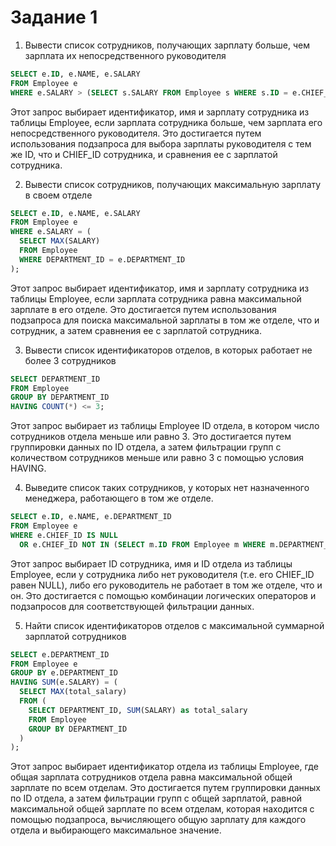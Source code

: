 # Задание 1

1. Вывести список сотрудников, получающих зарплату больше, чем зарплата их непосредственного руководителя
```sql
SELECT e.ID, e.NAME, e.SALARY
FROM Employee e
WHERE e.SALARY > (SELECT s.SALARY FROM Employee s WHERE s.ID = e.CHIEF_ID);
```
Этот запрос выбирает идентификатор, имя и зарплату сотрудника из таблицы Employee, если зарплата сотрудника больше, чем зарплата его непосредственного руководителя. Это достигается путем использования подзапроса для выбора зарплаты руководителя с тем же ID, что и CHIEF_ID сотрудника, и сравнения ее с зарплатой сотрудника.

2. Вывести список сотрудников, получающих максимальную зарплату в своем отделе
```sql
SELECT e.ID, e.NAME, e.SALARY
FROM Employee e
WHERE e.SALARY = (
  SELECT MAX(SALARY)
  FROM Employee
  WHERE DEPARTMENT_ID = e.DEPARTMENT_ID
);
```
Этот запрос выбирает идентификатор, имя и зарплату сотрудника из таблицы Employee, если зарплата сотрудника равна максимальной зарплате в его отделе. Это достигается путем использования подзапроса для поиска максимальной зарплаты в том же отделе, что и сотрудник, а затем сравнения ее с зарплатой сотрудника.

3. Вывести список идентификаторов отделов, в которых работает не более 3 сотрудников
```sql
SELECT DEPARTMENT_ID
FROM Employee
GROUP BY DEPARTMENT_ID
HAVING COUNT(*) <= 3;
```
Этот запрос выбирает из таблицы Employee ID отдела, в котором число сотрудников отдела меньше или равно 3. Это достигается путем группировки данных по ID отдела, а затем фильтрации групп с количеством сотрудников меньше или равно 3 с помощью условия HAVING.

4. Выведите список таких сотрудников, у которых нет назначенного менеджера, работающего в том же отделе.
```sql
SELECT e.ID, e.NAME, e.DEPARTMENT_ID
FROM Employee e
WHERE e.CHIEF_ID IS NULL
  OR e.CHIEF_ID NOT IN (SELECT m.ID FROM Employee m WHERE m.DEPARTMENT_ID = e.DEPARTMENT_ID);
```
Этот запрос выбирает ID сотрудника, имя и ID отдела из таблицы Employee, если у сотрудника либо нет руководителя (т.е. его CHIEF_ID равен NULL), либо его руководитель не работает в том же отделе, что и он. Это достигается с помощью комбинации логических операторов и подзапросов для соответствующей фильтрации данных.

5. Найти список идентификаторов отделов с максимальной суммарной зарплатой сотрудников
```sql
SELECT e.DEPARTMENT_ID
FROM Employee e
GROUP BY e.DEPARTMENT_ID
HAVING SUM(e.SALARY) = (
  SELECT MAX(total_salary)
  FROM (
    SELECT DEPARTMENT_ID, SUM(SALARY) as total_salary
    FROM Employee
    GROUP BY DEPARTMENT_ID
  )
);
```
Этот запрос выбирает идентификатор отдела из таблицы Employee, где общая зарплата сотрудников отдела равна максимальной общей зарплате по всем отделам. Это достигается путем группировки данных по ID отдела, а затем фильтрации групп с общей зарплатой, равной максимальной общей зарплате по всем отделам, которая находится с помощью подзапроса, вычисляющего общую зарплату для каждого отдела и выбирающего максимальное значение.
